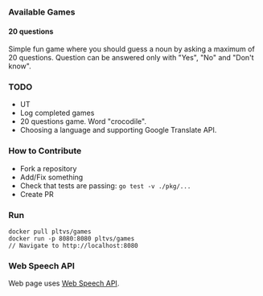 ### Available Games

#### 20 questions

Simple fun game where you should guess a noun by asking a maximum of 20 questions. Question can be answered only with "Yes", "No" and "Don't know".

### TODO

- UT
- Log completed games
- 20 questions game. Word "crocodile".
- Choosing a language and supporting Google Translate API.

### How to Contribute

* Fork a repository
* Add/Fix something
* Check that tests are passing: `go test -v ./pkg/...`
* Create PR

### Run

```
docker pull pltvs/games
docker run -p 8080:8080 pltvs/games
// Navigate to http://localhost:8080
```

### Web Speech API

Web page uses [Web Speech API](https://dvcs.w3.org/hg/speech-api/raw-file/tip/speechapi.html).
